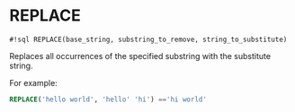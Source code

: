 # REPLACE


`#!sql REPLACE(base_string, substring_to_remove, string_to_substitute)`

Replaces all occurrences of the specified substring with
the substitute string.

For example:
```sql
REPLACE('hello world', 'hello' 'hi') =='hi world'
```


